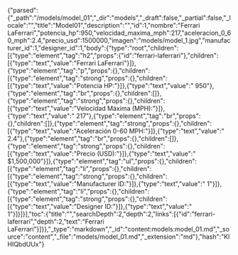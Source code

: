 {"parsed":{"_path":"/models/model_01","_dir":"models","_draft":false,"_partial":false,"_locale":"","title":"Model01","description":"","id":1,"nombre":"Ferrari LaFerrari","potencia_hp":950,"velocidad_maxima_mph":217,"aceleracion_0_60_mph":2.4,"precio_usd":1500000,"imagen":"models/model_1.jpg","manufacturer_id":1,"designer_id":1,"body":{"type":"root","children":[{"type":"element","tag":"h2","props":{"id":"ferrari-laferrari"},"children":[{"type":"text","value":"Ferrari LaFerrari"}]},{"type":"element","tag":"p","props":{},"children":[{"type":"element","tag":"strong","props":{},"children":[{"type":"text","value":"Potencia HP:"}]},{"type":"text","value":" 950"},{"type":"element","tag":"br","props":{},"children":[]},{"type":"element","tag":"strong","props":{},"children":[{"type":"text","value":"Velocidad Máxima (MPH):"}]},{"type":"text","value":" 217"},{"type":"element","tag":"br","props":{},"children":[]},{"type":"element","tag":"strong","props":{},"children":[{"type":"text","value":"Aceleración 0-60 MPH:"}]},{"type":"text","value":" 2.4"},{"type":"element","tag":"br","props":{},"children":[]},{"type":"element","tag":"strong","props":{},"children":[{"type":"text","value":"Precio (USD):"}]},{"type":"text","value":" $1,500,000"}]},{"type":"element","tag":"ul","props":{},"children":[{"type":"element","tag":"li","props":{},"children":[{"type":"element","tag":"strong","props":{},"children":[{"type":"text","value":"Manufacturer ID:"}]},{"type":"text","value":" 1"}]},{"type":"element","tag":"li","props":{},"children":[{"type":"element","tag":"strong","props":{},"children":[{"type":"text","value":"Designer ID:"}]},{"type":"text","value":" 1"}]}]}],"toc":{"title":"","searchDepth":2,"depth":2,"links":[{"id":"ferrari-laferrari","depth":2,"text":"Ferrari LaFerrari"}]}},"_type":"markdown","_id":"content:models:model_01.md","_source":"content","_file":"models/model_01.md","_extension":"md"},"hash":"KlHIQbdUUx"}